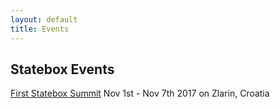 ```yaml
---
layout: default
title: Events
---
```


## Statebox Events

[First Statebox Summit](silicon-zlarin-2017.html)
Nov 1st - Nov 7th 2017 on Zlarin, Croatia


